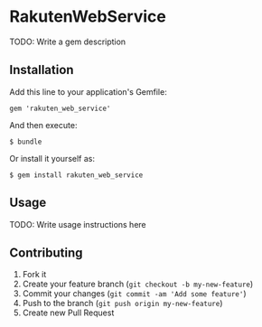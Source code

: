 # RakutenWebService

TODO: Write a gem description

## Installation

Add this line to your application's Gemfile:

    gem 'rakuten_web_service'

And then execute:

    $ bundle

Or install it yourself as:

    $ gem install rakuten_web_service

## Usage

TODO: Write usage instructions here

## Contributing

1. Fork it
2. Create your feature branch (`git checkout -b my-new-feature`)
3. Commit your changes (`git commit -am 'Add some feature'`)
4. Push to the branch (`git push origin my-new-feature`)
5. Create new Pull Request
